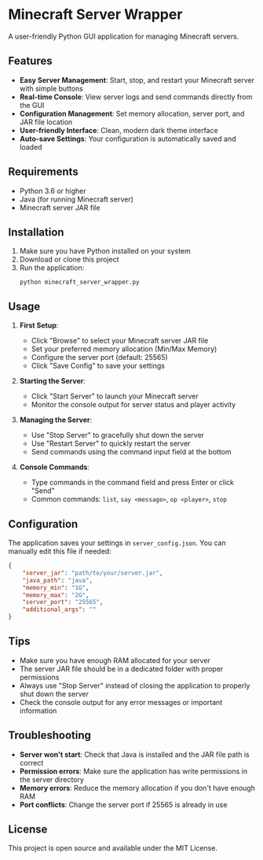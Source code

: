 # Minecraft Server Wrapper

A user-friendly Python GUI application for managing Minecraft servers.

## Features

- **Easy Server Management**: Start, stop, and restart your Minecraft server with simple buttons
- **Real-time Console**: View server logs and send commands directly from the GUI
- **Configuration Management**: Set memory allocation, server port, and JAR file location
- **User-friendly Interface**: Clean, modern dark theme interface
- **Auto-save Settings**: Your configuration is automatically saved and loaded

## Requirements

- Python 3.6 or higher
- Java (for running Minecraft server)
- Minecraft server JAR file

## Installation

1. Make sure you have Python installed on your system
2. Download or clone this project
3. Run the application:
   ```
   python minecraft_server_wrapper.py
   ```

## Usage

1. **First Setup**:
   - Click "Browse" to select your Minecraft server JAR file
   - Set your preferred memory allocation (Min/Max Memory)
   - Configure the server port (default: 25565)
   - Click "Save Config" to save your settings

2. **Starting the Server**:
   - Click "Start Server" to launch your Minecraft server
   - Monitor the console output for server status and player activity

3. **Managing the Server**:
   - Use "Stop Server" to gracefully shut down the server
   - Use "Restart Server" to quickly restart the server
   - Send commands using the command input field at the bottom

4. **Console Commands**:
   - Type commands in the command field and press Enter or click "Send"
   - Common commands: `list`, `say <message>`, `op <player>`, `stop`

## Configuration

The application saves your settings in `server_config.json`. You can manually edit this file if needed:

```json
{
    "server_jar": "path/to/your/server.jar",
    "java_path": "java",
    "memory_min": "1G",
    "memory_max": "2G",
    "server_port": "25565",
    "additional_args": ""
}
```

## Tips

- Make sure you have enough RAM allocated for your server
- The server JAR file should be in a dedicated folder with proper permissions
- Always use "Stop Server" instead of closing the application to properly shut down the server
- Check the console output for any error messages or important information

## Troubleshooting

- **Server won't start**: Check that Java is installed and the JAR file path is correct
- **Permission errors**: Make sure the application has write permissions in the server directory
- **Memory errors**: Reduce the memory allocation if you don't have enough RAM
- **Port conflicts**: Change the server port if 25565 is already in use

## License

This project is open source and available under the MIT License.